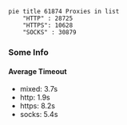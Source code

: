 
```mermaid
pie title 61874 Proxies in list
    "HTTP" : 28725
    "HTTPS": 10628
    "SOCKS" : 30879
```

### Some Info
#### Average Timeout

- mixed: 3.7s
- http: 1.9s
- https: 8.2s
- socks: 5.4s